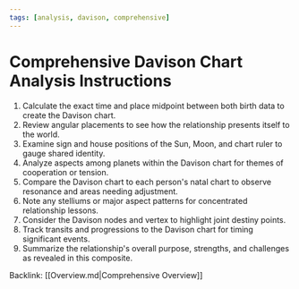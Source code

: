 ```yaml
---
tags: [analysis, davison, comprehensive]
---
```

# Comprehensive Davison Chart Analysis Instructions

1. Calculate the exact time and place midpoint between both birth data to create the Davison chart.
2. Review angular placements to see how the relationship presents itself to the world.
3. Examine sign and house positions of the Sun, Moon, and chart ruler to gauge shared identity.
4. Analyze aspects among planets within the Davison chart for themes of cooperation or tension.
5. Compare the Davison chart to each person's natal chart to observe resonance and areas needing adjustment.
6. Note any stelliums or major aspect patterns for concentrated relationship lessons.
7. Consider the Davison nodes and vertex to highlight joint destiny points.
8. Track transits and progressions to the Davison chart for timing significant events.
9. Summarize the relationship's overall purpose, strengths, and challenges as revealed in this composite.

Backlink: [[Overview.md|Comprehensive Overview]]
